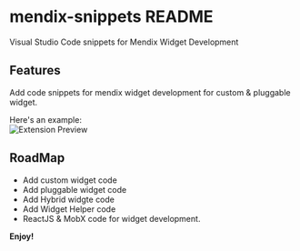 # mendix-snippets README
Visual Studio Code snippets for Mendix Widget Development

## Features
Add code snippets for mendix widget development for custom & pluggable widget.

Here's an example:    
![Extension Preview](img/example.gif)

## RoadMap
- Add custom widget code
- Add pluggable widget code
- Add Hybrid widgte code
- Add Widget Helper code
- ReactJS & MobX code for widget development.


**Enjoy!**
